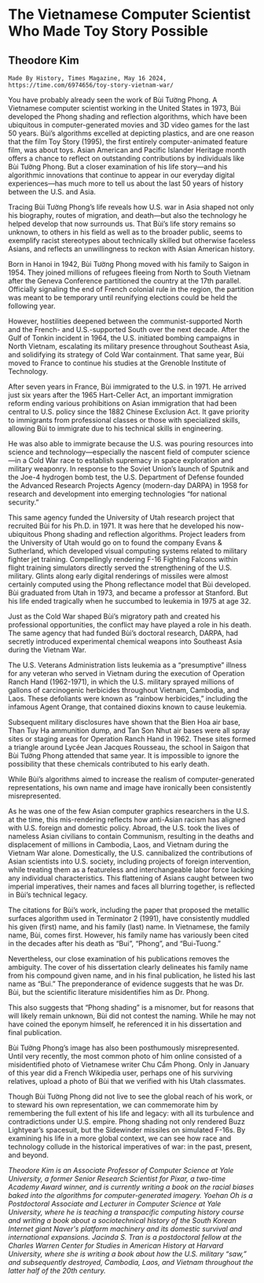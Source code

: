 # The Vietnamese Computer Scientist Who Made Toy Story Possible
## Theodore Kim
    
    Made By History, Times Magazine, May 16 2024, https://time.com/6974656/toy-story-vietnam-war/


You have probably already seen the work of Bùi Tường Phong. A Vietnamese computer scientist working in the United States in 1973, Bùi developed the Phong shading and reflection algorithms, which have been ubiquitous in computer-generated movies and 3D video games for the last 50 years. Bùi’s algorithms excelled at depicting plastics, and are one reason that the film Toy Story (1995), the first entirely computer-animated feature film, was about toys.
Asian American and Pacific Islander Heritage month offers a chance to reflect on outstanding contributions by individuals like Bùi Tường Phong. But a closer examination of his life story—and his algorithmic innovations that continue to appear in our everyday digital experiences—has much more to tell us about the last 50 years of history between the U.S. and Asia.

Tracing Bùi Tường Phong’s life reveals how U.S. war in Asia shaped not only his biography, routes of migration, and death—but also the technology he helped develop that now surrounds us. That Bùi’s life story remains so unknown, to others in his field as well as to the broader public, seems to exemplify racist stereotypes about technically skilled but otherwise faceless Asians, and reflects an unwillingness to reckon with Asian American history.

Born in Hanoi in 1942, Bùi Tường Phong moved with his family to Saigon in 1954. They joined millions of refugees fleeing from North to South Vietnam after the Geneva Conference partitioned the country at the 17th parallel. Officially signaling the end of French colonial rule in the region, the partition was meant to be temporary until reunifying elections could be held the following year.

However, hostilities deepened between the communist-supported North and the French- and U.S.-supported South over the next decade. After the Gulf of Tonkin incident in 1964, the U.S. initiated bombing campaigns in North Vietnam, escalating its military presence throughout Southeast Asia, and solidifying its strategy of Cold War containment. That same year, Bùi moved to France to continue his studies at the Grenoble Institute of Technology.

After seven years in France, Bùi immigrated to the U.S. in 1971. He arrived just six years after the 1965 Hart-Celler Act, an important immigration reform ending various prohibitions on Asian immigration that had been central to U.S. policy since the 1882 Chinese Exclusion Act. It gave priority to immigrants from professional classes or those with specialized skills, allowing Bùi to immigrate due to his technical skills in engineering.

He was also able to immigrate because the U.S. was pouring resources into science and technology—especially the nascent field of computer science—in a Cold War race to establish supremacy in space exploration and military weaponry. In response to the Soviet Union’s launch of Sputnik and the Joe-4 hydrogen bomb test, the U.S. Department of Defense founded the Advanced Research Projects Agency (modern-day DARPA) in 1958 for research and development into emerging technologies “for national security.”

This same agency funded the University of Utah research project that recruited Bùi for his Ph.D. in 1971. It was here that he developed his now-ubiquitous Phong shading and reflection algorithms. Project leaders from the University of Utah would go on to found the company Evans & Sutherland, which developed visual computing systems related to military fighter jet training. Compellingly rendering F-16 Fighting Falcons within flight training simulators directly served the strengthening of the U.S. military. Glints along early digital renderings of missiles were almost certainly computed using the Phong reflectance model that Bùi developed.
Bùi graduated from Utah in 1973, and became a professor at Stanford. But his life ended tragically when he succumbed to leukemia in 1975 at age 32.

Just as the Cold War shaped Bùi’s migratory path and created his professional opportunities, the conflict may have played a role in his death. The same agency that had funded Bùi’s doctoral research, DARPA, had secretly introduced experimental chemical weapons into Southeast Asia during the Vietnam War.

The U.S. Veterans Administration lists leukemia as a “presumptive” illness for any veteran who served in Vietnam during the execution of Operation Ranch Hand (1962-1971), in which the U.S. military sprayed millions of gallons of carcinogenic herbicides throughout Vietnam, Cambodia, and Laos. These defoliants were known as “rainbow herbicides,” including the infamous Agent Orange, that contained dioxins known to cause leukemia.

Subsequent military disclosures have shown that the Bien Hoa air base, Than Tuy Ha ammunition dump, and Tan Son Nhut air bases were all spray sites or staging areas for Operation Ranch Hand in 1962. These sites formed a triangle around Lycée Jean Jacques Rousseau, the school in Saigon that Bùi Tường Phong attended that same year. It is impossible to ignore the possibility that these chemicals contributed to his early death.

While Bùi’s algorithms aimed to increase the realism of computer-generated representations, his own name and image have ironically been consistently misrepresented.

As he was one of the few Asian computer graphics researchers in the U.S. at the time, this mis-rendering reflects how anti-Asian racism has aligned with U.S. foreign and domestic policy. Abroad, the U.S. took the lives of nameless Asian civilians to contain Communism, resulting in the deaths and displacement of millions in Cambodia, Laos, and Vietnam during the Vietnam War alone. Domestically, the U.S. cannibalized the contributions of Asian scientists into U.S. society, including projects of foreign intervention, while treating them as a featureless and interchangeable labor force lacking any individual characteristics. This flattening of Asians caught between two imperial imperatives, their names and faces all blurring together, is reflected in Bùi’s technical legacy.

The citations for Bùi’s work, including the paper that proposed the metallic surfaces algorithm used in Terminator 2 (1991), have consistently muddled his given (first) name, and his family (last) name. In Vietnamese, the family name, Bùi, comes first. However, his family name has variously been cited in the decades after his death as “Bui”, “Phong”, and “Bui-Tuong.”

Nevertheless, our close examination of his publications removes the ambiguity. The cover of his dissertation clearly delineates his family name from his compound given name, and in his final publication, he listed his last name as “Bui.” The preponderance of evidence suggests that he was Dr. Bùi, but the scientific literature misidentifies him as Dr. Phong.

This also suggests that “Phong shading” is a misnomer, but for reasons that will likely remain unknown, Bùi did not contest the naming. While he may not have coined the eponym himself, he referenced it in his dissertation and final publication.

Bùi Tường Phong’s image has also been posthumously misrepresented. Until very recently, the most common photo of him online consisted of a misidentified photo of Vietnamese writer Chu Cẩm Phong. Only in January of this year did a French Wikipedia user, perhaps one of his surviving relatives, upload a photo of Bùi that we verified with his Utah classmates.

Though Bùi Tường Phong did not live to see the global reach of his work, or to steward his own representation, we can commemorate him by remembering the full extent of his life and legacy: with all its turbulence and contradictions under U.S. empire. Phong shading not only rendered Buzz Lightyear’s spacesuit, but the Sidewinder missiles on simulated F-16s. By examining his life in a more global context, we can see how race and technology collude in the historical imperatives of war: in the past, present, and beyond.

*Theodore Kim is an Associate Professor of Computer Science at Yale University, a former Senior Research Scientist for Pixar, a two-time Academy Award winner, and is currently writing a book on the racial biases baked into the algorithms for computer-generated imagery. Yoehan Oh is a Postdoctoral Associate and Lecturer in Computer Science at Yale University, where he is teaching a transpacific computing history course and writing a book about a sociotechnical history of the South Korean Internet giant Naver's platform machinery and its domestic survival and international expansions. Jacinda S. Tran is a postdoctoral fellow at the Charles Warren Center for Studies in American History at Harvard University, where she is writing a book about how the U.S. military “saw,” and subsequently destroyed, Cambodia, Laos, and Vietnam throughout the latter half of the 20th century.*